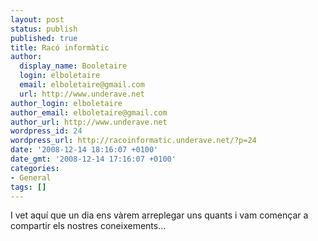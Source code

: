 ```yaml
---
layout: post
status: publish
published: true
title: Racó informàtic
author:
  display_name: Booletaire
  login: elboletaire
  email: elboletaire@gmail.com
  url: http://www.underave.net
author_login: elboletaire
author_email: elboletaire@gmail.com
author_url: http://www.underave.net
wordpress_id: 24
wordpress_url: http://racoinformatic.underave.net/?p=24
date: '2008-12-14 18:16:07 +0100'
date_gmt: '2008-12-14 17:16:07 +0100'
categories:
- General
tags: []
---
```


I vet aquí que un dia ens vàrem arreplegar uns quants i vam començar a compartir els nostres coneixements...
